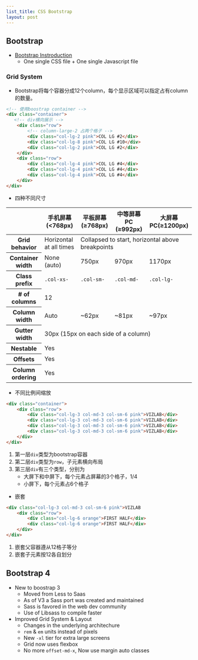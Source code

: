 ```yaml
---
list_title: CSS Bootstrap
layout: post
---
```


## Bootstrap

- [Bootstrap Instroduction](https://getbootstrap.com/docs/4.0/getting-started/introduction/)
	- One single CSS file + One single Javascript file

### Grid System

- Bootstrap将每个容器分成12个column，每个显示区域可以指定占有column的数量。

```html
<!-- 使用boostrap container -->
<div class="container">
   <!-- div横向展示 -->
    <div class="row">
        <!-- column-large-2 占两个格子 -->
        <div class="col-lg-2 pink">COL LG #2</div>
        <div class="col-lg-8 pink">COL LG #10</div>
        <div class="col-lg-2 pink">COL LG #2</div>
    </div>
    <div class="row">
        <div class="col-lg-4 pink">COL LG #4</div>
        <div class="col-lg-4 pink">COL LG #4</div>
        <div class="col-lg-4 pink">COL LG #4</div>
    </div>
</div>
```

- 四种不同尺寸

<table>
    <thead>
        <tr>
            <th></th>
            <th> 手机屏幕(<768px)</th>
  			  <th> 平板屏幕(≥768px)</th>
  			  <th> 中等屏幕PC (≥992px)</th>
  			  <th> 大屏幕PC(≥1200px)</th>
        </tr>
    </thead>
    <tbody>
        <tr>
            <th class="text-nowrap" scope="row">Grid behavior</th>
            <td>Horizontal at all times</td>
            <td colspan="3">Collapsed to start, horizontal above breakpoints</td>
        </tr>
        <tr>
            <th class="text-nowrap" scope="row">Container width</th>
            <td>None (auto)</td>
            <td>750px</td>
            <td>970px</td>
            <td>1170px</td>
        </tr>
        <tr>
            <th class="text-nowrap" scope="row">Class prefix</th>
            <td><code>.col-xs-</code></td>
            <td><code>.col-sm-</code></td>
            <td><code>.col-md-</code></td>
            <td><code>.col-lg-</code></td>
        </tr>
        <tr>
            <th class="text-nowrap" scope="row"># of columns</th>
            <td colspan="4">12</td>
        </tr>
        <tr>
            <th class="text-nowrap" scope="row">Column width</th>
            <td class="text-muted">Auto</td>
            <td>~62px</td>
            <td>~81px</td>
            <td>~97px</td>
        </tr>
        <tr>
            <th class="text-nowrap" scope="row">Gutter width</th>
            <td colspan="4">30px (15px on each side of a column)</td>
        </tr>
        <tr>
            <th class="text-nowrap" scope="row">Nestable</th>
            <td colspan="4">Yes</td>
        </tr>
        <tr>
            <th class="text-nowrap" scope="row">Offsets</th>
            <td colspan="4">Yes</td>
        </tr>
        <tr>
            <th class="text-nowrap" scope="row">Column ordering</th>
            <td colspan="4">Yes</td>
        </tr>
    </tbody>
</table>

- 不同比例间缩放

```html
<div class="container">
    <div class="row">
        <div class="col-lg-3 col-md-3 col-sm-6 pink">VIZLAB</div>
        <div class="col-lg-3 col-md-3 col-sm-6 pink">VIZLAB</div>
        <div class="col-lg-3 col-md-3 col-sm-6 pink">VIZLAB</div>
        <div class="col-lg-3 col-md-3 col-sm-6 pink">VIZLAB</div>
    </div>
</div>
```

1. 第一层`div`类型为bootstrap容器
2. 第二层`div`类型为`row`，子元素横向布局
3. 第三层`div`有三个类型，分别为
	- 大屏下和中屏下，每个元素占屏幕的3个格子，1/4
	- 小屏下，每个元素占6个格子

- 嵌套

```html
<div class="col-lg-3 col-md-3 col-sm-6 pink">VIZLAB
    <div class="row">
        <div class="col-lg-6 orange">FIRST HALF</div>
        <div class="col-lg-6 orange">FIRST HALF</div>
    </div>
</div>
```
1. 嵌套父容器遵从12格子等分
2. 嵌套子元素按12各自划分

  

## Bootstrap 4

- New to boostrap 3
    - Moved from Less to Saas
    - As of V3 a Sass port was created and maintained
    - Sass is favored in the web dev community
    - Use of Libsass to compile faster
- Improved Grid System & Layout
    - Changes in the underlying architechure
    - `rem` & `em` units instead of pixels
    - New `-xl` tier for extra large screens
    - Grid now uses flexbox
    - No more `offset-md-x`, Now use margin auto classes


 